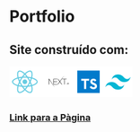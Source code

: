 # Portfolio

## Site construído com:
<div>
<img src="/public/techs.png">
</div>

### [Link para a Pàgina](https://portfolio-react-js-chi.vercel.app/ "</> Luca Merighi")
